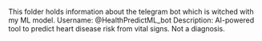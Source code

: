 This folder holds information about the telegram bot which is witched with my ML model.
Username: @HealthPredictML_bot
Description: AI-powered tool to predict heart disease risk from vital signs. Not a diagnosis.
